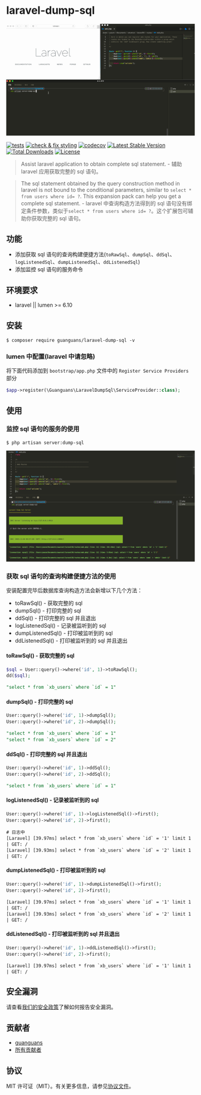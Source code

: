 # laravel-dump-sql

![](docs/dump-server.gif)

[![tests](https://github.com/guanguans/laravel-dump-sql/workflows/tests/badge.svg)](https://github.com/guanguans/laravel-dump-sql/actions)
[![check & fix styling](https://github.com/guanguans/laravel-dump-sql/actions/workflows/php-cs-fixer.yml/badge.svg)](https://github.com/guanguans/laravel-dump-sql/actions)
[![codecov](https://codecov.io/gh/guanguans/laravel-dump-sql/graph/badge.svg?token=KJTIGSKD0D)](https://codecov.io/gh/guanguans/laravel-dump-sql)
[![Latest Stable Version](https://poser.pugx.org/guanguans/laravel-dump-sql/v)](//packagist.org/packages/guanguans/laravel-dump-sql)
[![Total Downloads](https://poser.pugx.org/guanguans/laravel-dump-sql/downloads)](//packagist.org/packages/guanguans/laravel-dump-sql)
[![License](https://poser.pugx.org/guanguans/laravel-dump-sql/license)](//packagist.org/packages/guanguans/laravel-dump-sql)

> Assist laravel application to obtain complete sql statement. - 辅助 laravel 应用获取完整的 sql 语句。

> The sql statement obtained by the query construction method in laravel is not bound to the conditional parameters, similar to `select * from users where id= ?`. This expansion pack can help you get a complete sql statement. - laravel 中查询构造方法得到的 sql 语句没有绑定条件参数，类似于`select * from users where id= ?`。这个扩展包可辅助你获取完整的 sql 语句。

## 功能

* 添加获取 sql 语句的查询构建便捷方法(`toRawSql`、`dumpSql`、`ddSql`、`logListenedSql`、`dumpListenedSql`、`ddListenedSql`)
* 添加监控 sql 语句的服务命令

## 环境要求

* laravel || lumen >= 6.10

## 安装

```shell
$ composer require guanguans/laravel-dump-sql -v
```

### lumen 中配置(laravel 中请忽略)

将下面代码添加到 `bootstrap/app.php` 文件中的 `Register Service Providers` 部分

```php
$app->register(\Guanguans\LaravelDumpSql\ServiceProvider::class);
```

## 使用

### 监控 sql 语句的服务的使用

```shell
$ php artisan server:dump-sql
```

![](docs/dump-server.png)

### 获取 sql 语句的查询构建便捷方法的使用

安装配置完毕后数据库查询构造方法会新增以下几个方法：

* toRawSql() - 获取完整的 sql
* dumpSql() - 打印完整的 sql
* ddSql() - 打印完整的 sql 并且退出
* logListenedSql() - 记录被监听到的 sql
* dumpListenedSql() - 打印被监听到的 sql
* ddListenedSql() - 打印被监听到的 sql 并且退出

#### toRawSql() - 获取完整的 sql

```php
$sql = User::query()->where('id', 1)->toRawSql();
dd($sql);
```

```sql
"select * from `xb_users` where `id` = 1"
```

#### dumpSql() - 打印完整的 sql

```php
User::query()->where('id', 1)->dumpSql();
User::query()->where('id', 2)->dumpSql();
```

```sql
"select * from `xb_users` where `id` = 1"
"select * from `xb_users` where `id` = 2"
```

#### ddSql() - 打印完整的 sql 并且退出

```php
User::query()->where('id', 1)->ddSql();
User::query()->where('id', 2)->ddSql();
```

```sql
"select * from `xb_users` where `id` = 1"
```

#### logListenedSql() - 记录被监听到的 sql

```php
User::query()->where('id', 1)->logListenedSql()->first();
User::query()->where('id', 2)->first();
```

```shell
# 日志中
[Laravel] [39.97ms] select * from `xb_users` where `id` = '1' limit 1 | GET: /
[Laravel] [39.93ms] select * from `xb_users` where `id` = '2' limit 1 | GET: /
```

#### dumpListenedSql() - 打印被监听到的 sql

```php
User::query()->where('id', 1)->dumpListenedSql()->first();
User::query()->where('id', 2)->first();
```

```shell
[Laravel] [39.97ms] select * from `xb_users` where `id` = '1' limit 1 | GET: /
[Laravel] [39.93ms] select * from `xb_users` where `id` = '2' limit 1 | GET: /
```

#### ddListenedSql() - 打印被监听到的 sql 并且退出

```php
User::query()->where('id', 1)->ddListenedSql()->first();
User::query()->where('id', 2)->first();
```

```shell
[Laravel] [39.97ms] select * from `xb_users` where `id` = '1' limit 1 | GET: /
```

## 安全漏洞

请查看[我们的安全政策](../../security/policy)了解如何报告安全漏洞。

## 贡献者

* [guanguans](https://github.com/guanguans)
* [所有贡献者](../../contributors)

## 协议

MIT 许可证（MIT）。有关更多信息，请参见[协议文件](LICENSE)。
